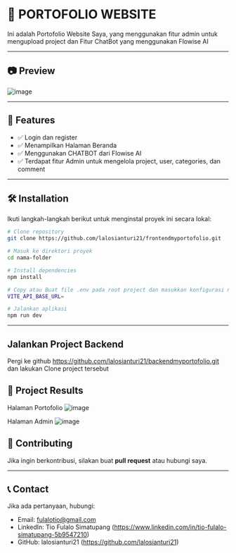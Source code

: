 # 📌 PORTOFOLIO WEBSITE 

Ini adalah Portofolio Website Saya, yang menggunakan fitur admin untuk mengupload project dan Fitur ChatBot yang menggunakan Flowise AI

---

## 📷 Preview
![image](https://github.com/user-attachments/assets/0f954824-0eaa-4e37-9b21-1a271067bb80)



---

## 🚀 Features
- ✅ Login dan register
- ✅ Menampilkan Halaman Beranda
- ✅ Menggunakan CHATBOT dari Flowise AI
- ✅ Terdapat fitur Admin untuk mengelola project, user, categories, dan comment

---

## 🛠 Installation

Ikuti langkah-langkah berikut untuk menginstal proyek ini secara lokal:

```bash
# Clone repository
git clone https://github.com/lalosianturi21/frontendmyportofolio.git

# Masuk ke direktori proyek
cd nama-folder

# Install dependencies
npm install

# Copy atau Buat file .env pada root project dan masukkan konfigurasi nya
VITE_API_BASE_URL=

# Jalankan aplikasi
npm run dev

```

---

## Jalankan Project Backend
Pergi ke github https://github.com/lalosianturi21/backendmyportofolio.git dan lakukan Clone project tersebut



## 🎯 Project Results
Halaman Portofolio
![image](https://github.com/user-attachments/assets/2e02cead-d034-4b97-a44a-6f37fc1ace89)


Halaman Admin
![image](https://github.com/user-attachments/assets/4c96fc0f-114e-42f0-ae1f-a7ffa143123f)




## 🤝 Contributing
Jika ingin berkontribusi, silakan buat **pull request** atau hubungi saya.

---

## 📞 Contact
Jika ada pertanyaan, hubungi:
- Email: fulalotio@gmail.com
- LinkedIn: Tio Fulalo Simatupang (https://www.linkedin.com/in/tio-fulalo-simatupang-5b9547210)
- GitHub: lalosianturi21 (https://github.com/lalosianturi21)
